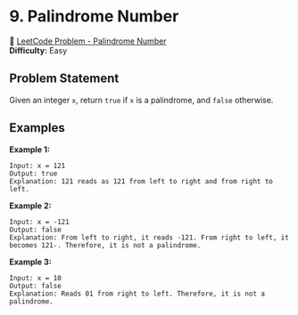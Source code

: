 # 9. Palindrome Number

🔗 [LeetCode Problem - Palindrome Number](https://leetcode.com/problems/palindrome-number/)  
**Difficulty:** Easy

## Problem Statement

Given an integer `x`, return `true` if `x` is a palindrome, and `false` otherwise.

## Examples

**Example 1:**
```plaintext
Input: x = 121
Output: true
Explanation: 121 reads as 121 from left to right and from right to left.
```

**Example 2:**
```plaintext
Input: x = -121
Output: false
Explanation: From left to right, it reads -121. From right to left, it becomes 121-. Therefore, it is not a palindrome.
```

**Example 3:**
```plaintext
Input: x = 10
Output: false
Explanation: Reads 01 from right to left. Therefore, it is not a palindrome.
```
